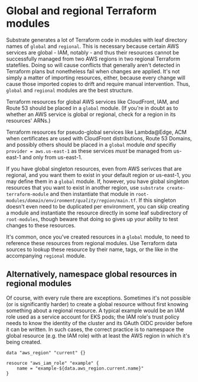 # Global and regional Terraform modules

Substrate generates a lot of Terraform code in modules with leaf directory names of `global` and `regional`. This is necessary because certain AWS services are global - IAM, notably - and thus their resources cannot be successfully managed from two AWS regions in two regional Terraform statefiles. Doing so will cause conflicts that generally aren't detected in Terraform plans but nonetheless fail when changes are applied. It's not simply a matter of importing resources, either, because every change will cause those imported copies to drift and require manual intervention. Thus, `global` and `regional` modules are the best structure.

Terraform resources for global AWS services like CloudFront, IAM, and Route 53 should be placed in a `global` module. (If you're in doubt as to whether an AWS service is global or regional, check for a region in its resources' ARNs.)

Terraform resources for pseudo-global services like Lambda@Edge, ACM when certificates are used with CloudFront distributions, Route 53 Domains, and possibly others should be placed in a `global` module _and_ specifiy `provider = aws.us-east-1` as these services _must_ be managed from us-east-1 and only from us-east-1.

If you have global singleton resources, even from AWS serivces that are regional, and you want them to exist in your default region or us-east-1, you may define them in a `global` module. If, however, you have global singleton resources that you want to exist in another region, use `substrate create-terraform-module` and then instantiate that module in `root-modules/`_`domain`_`/`_`environment`_`/`_`quality`_`/`_`region`_`/main.tf`. If this singleton doesn't even need to be duplicated per environment, you can skip creating a module and instantiate the resource directly in some leaf subdirectory of `root-modules`, though beware that doing so gives up your ability to test changes to these resources.

It's common, once you've created resources in a `global` module, to need to reference these resources from regional modules. Use Terraform data sources to lookup these resource by their name, tags, or the like in the accompanying `regional` module.

## Alternatively, namespace global resources in regional modules

Of course, with every rule there are exceptions. Sometimes it's not possible (or is significantly harder) to create a global resource without first knowing something about a regional resource. A typical example would be an IAM role used as a service account for EKS pods; the IAM role's trust policy needs to know the identity of the cluster and its OAuth OIDC provider before it can be written. In such cases, the correct practice is to namespace the global resource (e.g. the IAM role) with at least the AWS region in which it's being created.

```
data "aws_region" "current" {}

resource "aws_iam_role" "example" {
    name = "example-${data.aws_region.current.name}"
}
```
